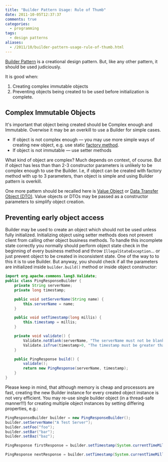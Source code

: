 ```yaml
---
title: "Builder Pattern Usage: Rule of Thumb"
date: 2011-10-05T12:37:37
comments: true
categories:
  - programming
tags:
  - design patterns
aliases:
  - /2011/10/builder-pattern-usage-rule-of-thumb.html
---
```


[Builder Pattern][builder] is a creational design pattern. But, like any other pattern, it should be used judiciously.
<!--more-->

It is good when:
 1. Creating complex immutable objects
 2. Preventing objects being created to be used before initialization is complete.

## Complex Immutable Objects

It's important that object being created should be Complex enough and Immutable.
Overwise it may be an overkill to use a Builder for simple cases.

 - If object is not complex enough — you may use more simple ways of creating new object, e.g. use static [factory method](https://en.wikipedia.org/wiki/Factory_method).
 - If object is not immutable — use setter methods

What kind of object are complex? Much depends on context, of course.
But if object has less than than 2-3 constructor parameters is unlikely to be complex enough to use the Builder.
I.e, if object can be created with factory method with up to 3 parameters, than object is simple and using Builder pattern is overkill.

One more pattern should be recalled here is [Value Object](https://en.wikipedia.org/wiki/Value_object) or [Data Transfer Object (DTO)](https://en.wikipedia.org/wiki/Data_transfer_object).
Value objects or DTOs may be passed as a constructor parameters to simplify object creation.

## Preventing early object access

Builder may be used to create an object which should not be used unless fully initialized.
Initializing object using setter methods does not prevent client from calling other object business methods. To handle this incomplete state correctly you normally should perform object state check in the beginning of every business method and throw `IllegalStateException`... or just prevent object to be created in inconsistent state.
One of the way to to this it is to use Builder.
But anyway, you should check if all the parameters are initialized inside `builder.build()` method or inside object constructor:

```java
import org.apache.commons.lang3.Validate;
public class PingResponseBuilder {
    private String serverName;
    private long timestamp;

    public void setServerName(String name) {
        this.serverName = name;
    }

    public void setTimestamp(long millis) {
        this.timestamp = millis;
    }

    private void validate() {
        Validate.notBlank(serverName, "The serverName must not be blank");
        Validate.isTrue(timestamp>0, "The timestamp must be greater than zero: %s", timestamp);
    }

    public PingResponse build() {
        validate();
        return new PingResponse(serverName, timestamp);
    }
}
```
Please keep in mind, that although memory is cheap and processors are fast, creating the new Builder instance for every created object instance is not very efficient. You may re-use single builder object (in a thread-safe manner!!!) for creating multiple object instances by setting differing properties, e.g.:

```java
PingResponseBuilder builder = new PingResponseBuilder();
builder.setServerName("A Test Server");
builder.setFoo("foo");
builder.setBar("bar");
builder.setBaz("baz");

PingResponse firstResponse = builder.setTimestamp(System.currentTimeMillis()).build();

PingResponse nextResponse = builder.setTimestamp(System.currentTimeMillis()).build();
```

[builder]: http://en.wikipedia.org/wiki/Builder_pattern "Builder Design Pattern"
